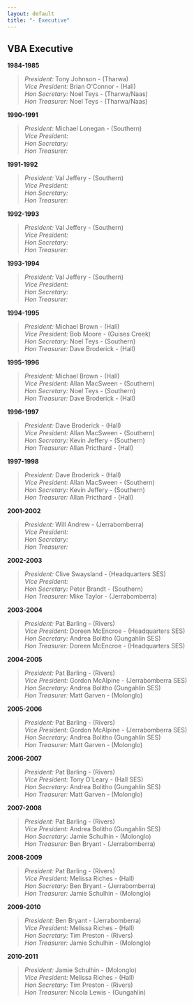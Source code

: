 ```yaml
---
layout: default
title: "- Executive"
---
```


## VBA Executive

**1984-1985**

>*President:* Tony Johnson - (Tharwa)<br />
>*Vice President:* Brian O'Connor - (Hall)<br />
>*Hon Secretary:* Noel Teys - (Tharwa/Naas)<br />
>*Hon Treasurer:* Noel Teys - (Tharwa/Naas)<br />



**1990-1991**

>*President:* Michael Lonegan - (Southern)<br />
>*Vice President:*<br />
>*Hon Secretary:*<br />
>*Hon Treasurer:*<br />


**1991-1992**

>*President:* Val Jeffery - (Southern)<br />
>*Vice President:*<br />
>*Hon Secretary:*<br />
>*Hon Treasurer:*<br />


**1992-1993**

>*President:* Val Jeffery - (Southern)<br />
>*Vice President:*<br />
>*Hon Secretary:*<br />
>*Hon Treasurer:*<br />


**1993-1994**

>*President:* Val Jeffery - (Southern)<br />
>*Vice President:*<br />
>*Hon Secretary:*<br />
>*Hon Treasurer:*<br />


**1994-1995**

>*President:* Michael Brown - (Hall)<br />
>*Vice President:* Bob Moore - (Guises Creek)<br />
>*Hon Secretary:* Noel Teys - (Southern)<br />
>*Hon Treasurer:* Dave Broderick - (Hall)<br />


**1995-1996**

>*President:* Michael Brown - (Hall)<br />
>*Vice President:* Allan MacSween - (Southern)<br />
>*Hon Secretary:* Noel Teys - (Southern)<br />
>*Hon Treasurer:* Dave Broderick - (Hall)<br />


**1996-1997**

>*President:* Dave Broderick - (Hall)<br />
>*Vice President:* Allan MacSween - (Southern)<br />
>*Hon Secretary:* Kevin Jeffery - (Southern)<br />
>*Hon Treasurer:* Allan Pricthard - (Hall)<br />


**1997-1998**

>*President:* Dave Broderick - (Hall)<br />
>*Vice President:* Allan MacSween - (Southern)<br />
>*Hon Secretary:* Kevin Jeffery - (Southern)<br />
>*Hon Treasurer:* Allan Pricthard - (Hall)<br />



**2001-2002**

>*President:* Will Andrew - (Jerrabomberra)<br />
>*Vice President:*<br />
>*Hon Secretary:*<br />
>*Hon Treasurer:*<br />


**2002-2003**

>*President:* Clive Swaysland - (Headquarters SES)<br />
>*Vice President:*<br />
>*Hon Secretary:* Peter Brandt - (Southern)<br />
>*Hon Treasurer:* Mike Taylor - (Jerrabomberra)<br />


**2003-2004**

>*President:* Pat Barling - (Rivers)<br />
>*Vice President:* Doreen McEncroe - (Headquarters SES)<br />
>*Hon Secretary:* Andrea Bolitho (Gungahlin SES)<br />
>*Hon Treasurer:* Doreen McEncroe - (Headquarters SES)<br />


**2004-2005**

>*President:* Pat Barling - (Rivers)<br />
>*Vice President:* Gordon McAlpine - (Jerrabomberra SES)<br />
>*Hon Secretary:* Andrea Bolitho (Gungahlin SES)<br />
>*Hon Treasurer:* Matt Garven - (Molonglo)<br />


**2005-2006**

>*President:* Pat Barling - (Rivers)<br />
>*Vice President:* Gordon McAlpine - (Jerrabomberra SES)<br />
>*Hon Secretary:* Andrea Bolitho (Gungahlin SES)<br />
>*Hon Treasurer:* Matt Garven - (Molonglo)<br />


**2006-2007**

>*President:* Pat Barling - (Rivers)<br />
>*Vice President:* Tony O'Leary - (Hall SES)<br />
>*Hon Secretary:* Andrea Bolitho (Gungahlin SES)<br />
>*Hon Treasurer:* Matt Garven - (Molonglo)<br />


**2007-2008**

>*President:* Pat Barling - (Rivers)<br />
>*Vice President:* Andrea Bolitho (Gungahlin SES)<br />
>*Hon Secretary:* Jamie Schulhin - (Molonglo)<br />
>*Hon Treasurer:* Ben Bryant - (Jerrabomberra)<br />


**2008-2009**

>*President:* Pat Barling - (Rivers)<br />
>*Vice President:* Melissa Riches - (Hall)<br />
>*Hon Secretary:* Ben Bryant - (Jerrabomberra)<br />
>*Hon Treasurer:* Jamie Schulhin - (Molonglo)<br />


**2009-2010**

>*President:* Ben Bryant - (Jerrabomberra)<br />
>*Vice President:* Melissa Riches - (Hall)<br />
>*Hon Secretary:* Tim Preston - (Rivers)<br />
>*Hon Treasurer:* Jamie Schulhin - (Molonglo)<br />


**2010-2011**

>*President:* Jamie Schulhin - (Molonglo)<br />
>*Vice President:* Melissa Riches - (Hall)<br />
>*Hon Secretary:* Tim Preston - (Rivers)<br />
>*Hon Treasurer:* Nicola Lewis - (Gungahlin)<br />
